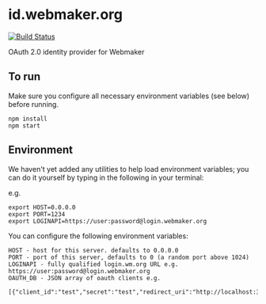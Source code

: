 # id.webmaker.org

[![Build Status](https://travis-ci.org/mozilla/id.webmaker.org.svg?branch=master)](https://travis-ci.org/mozilla/id.webmaker.org)

OAuth 2.0 identity provider for Webmaker

## To run

Make sure you configure all necessary environment variables (see below) before running.

```
npm install
npm start
```

## Environment

We haven't yet added any utilities to help load environment variables; you can do it yourself by typing in the following in your terminal:

e.g.
```
export HOST=0.0.0.0
export PORT=1234
export LOGINAPI=https://user:password@login.webmaker.org
```

You can configure the following environment variables:

```
HOST - host for this server. defaults to 0.0.0.0
PORT - port of this server, defaults to 0 (a random port above 1024)
LOGINAPI - fully qualified login.wm.org URL e.g. https://user:password@login.webmaker.org
OAUTH_DB - JSON array of oauth clients e.g.
  [{"client_id":"test","secret":"test","redirect_uri":"http://localhost:3000/account"}]
```
